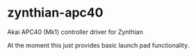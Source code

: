 # zynthian-apc40
Akai APC40 (Mk1) controller driver for Zynthian

At the moment this just provides basic launch pad functionality.